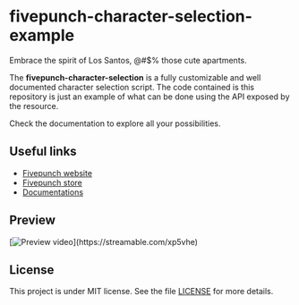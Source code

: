 # fivepunch-character-selection-example

Embrace the spirit of Los Santos, @#$% those cute apartments.

The **fivepunch-character-selection** is a fully customizable and well documented character selection script. The code contained is this repository is just an example of what can be done using the API exposed by the resource.

Check the documentation to explore all your possibilities.

## Useful links

- [Fivepunch website](https://fivepunch.io)
- [Fivepunch store](https://fivepunch.tebex.io)
- [Documentations](https://docs.fivepunch.io/resources/fivepunch-character-selection)

## Preview

[![Preview video](https://cdn-cf-east.streamable.com/image/xp5vhe-screenshot113671.jpg?Expires=1675571960936&Key-Pair-Id=APKAIEYUVEN4EVB2OKEQ&Signature=JpKDbudX1Xjt8MqAhHN1GWfsQn0GDAnFHWKc230DLovkrJfuSJOCIm-VB9sccO2Y-QSN5qvRPDjBv-LAZzwX1dyUdwvRLssfFcC2fj3AinQ5Cta4e0d1oJTRm9FVKqIQLE1dNIpzqIuFhmojCF2jV1CUopAbXAVk5YfDRAnwOYUFDx8g2CPqcgZYm9u0~GgBFMaQlQuKgjSZCe9Fr~r2SwaC4ZkdJEqI7IC7tQjOD~KcBgkmJocVDCieLcvHNIGlErXDoGTA2QeeCAmKuhw9j8UPfAqj6QbH-4BbdO7iqGiP-dZZMjb77auKMpjQnNOyxn20TuFimxvqYwDZeIRc2Q__)](https://streamable.com/xp5vhe)

## License

This project is under MIT license. See the file [LICENSE](./LICENSE) for more details.
